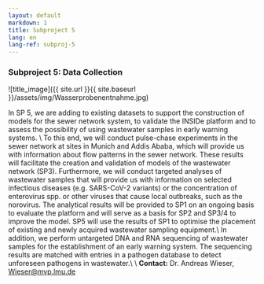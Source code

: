 ```yaml
---
layout: default
markdown: 1
title: Subproject 5
lang: en
lang-ref: subproj-5
---
```


### Subproject 5: Data Collection

![title_image]({{ site.url }}{{ site.baseurl }}/assets/img/Wasserprobenentnahme.jpg)

In SP 5, we are adding to existing datasets to support the construction of models for the sewer network system, to validate the INSIDe platform and to assess the possibility of using wastewater samples in early warning systems. \\
To this end, we will conduct pulse-chase experiments in the sewer network at sites in Munich and Addis Ababa, which will provide us with information about flow patterns in the sewer network. These results will facilitate the creation and validation of models of the wastewater network (SP3). Furthermore, we will conduct targeted analyses of wastewater samples that will provide us with information on selected infectious diseases (e.g. SARS-CoV-2 variants) or the concentration of enterovirus spp. or other viruses that cause local outbreaks, such as the norovirus. The analytical results will be provided to SP1 on an ongoing basis to evaluate the platform and will serve as a basis for SP2 and SP3/4 to improve the model. SP5 will use the results of SP1 to optimise the placement of existing and newly acquired wastewater sampling equipment.\\
In addition, we perform untargeted DNA and RNA sequencing of wastewater samples for the establishment of an early warning system. The sequencing results are matched with entries in a pathogen database to detect unforeseen pathogens in wastewater.\\
\\
**Contact:** Dr. Andreas Wieser, Wieser@mvp.lmu.de